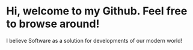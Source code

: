 # Hi, welcome to my Github. Feel free to browse around!

I believe Software as a solution for developments of our modern world!


